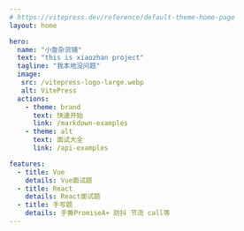 ```yaml
---
# https://vitepress.dev/reference/default-theme-home-page
layout: home

hero:
  name: "小詹杂货铺"
  text: "this is xiaozhan project"
  tagline: "我本地没问题"
  image:
   src: /vitepress-logo-large.webp
   alt: VitePress
  actions:
    - theme: brand
      text: 快速开始
      link: /markdown-examples
    - theme: alt
      text: 面试大全
      link: /api-examples

features:
  - title: Vue
    details: Vue面试题
  - title: React
    details: React面试题
  - title: 手写题
    details: 手撕PromiseA+ 防抖 节流 call等
---
```


